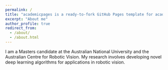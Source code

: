 ```yaml
---
permalink: /
title: "academicpages is a ready-to-fork GitHub Pages template for academic personal websites"
excerpt: "About me"
author_profile: true
redirect_from: 
  - /about/
  - /about.html
---
```


I am a Masters candidate at the Australian National University and the Australian Centre for Robotic Vision.
My research involves developing novel deep learning algorithms for applications in robotic vision.